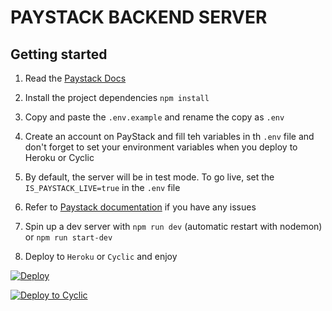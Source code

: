 # PAYSTACK BACKEND SERVER

## Getting started

1. Read the [Paystack Docs](https://paystack.com/docs/payments/accept-payments/#charge-api)

2. Install the project dependencies `npm install`

3. Copy and paste the `.env.example` and rename the copy as `.env`

4. Create an account on PayStack and fill teh variables in th `.env` file and don't forget to set your environment variables when you deploy to Heroku or Cyclic

5. By default, the server will be in test mode. To go live, set the `IS_PAYSTACK_LIVE=true` in the `.env` file

6. Refer to [Paystack documentation](https://paystack.com/docs/payments/payment-channels/#mobile-money) if you have any issues

7. Spin up a dev server with `npm run dev` (automatic restart with nodemon) or `npm run start-dev`

8. Deploy to `Heroku` or `Cyclic` and enjoy

[![Deploy](https://www.herokucdn.com/deploy/button.svg)](https://heroku.com/deploy?template=https://github.com/Ayiks/Paystack-server-backeend)

[![Deploy to Cyclic](https://deploy.cyclic.app/button.svg)](https://deploy.cyclic.app/)



